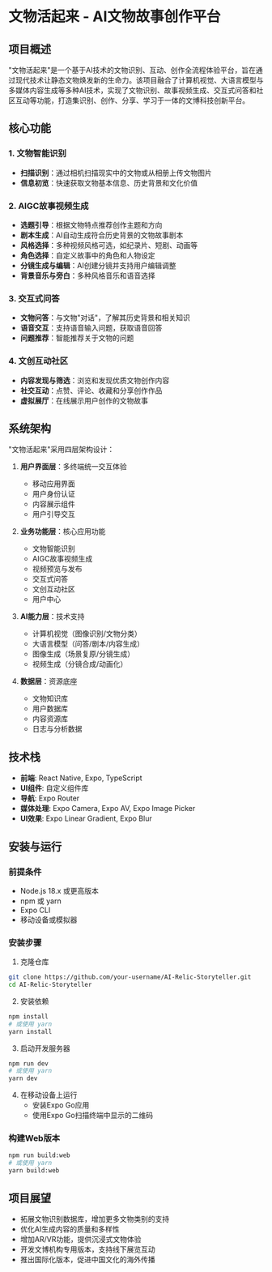 # 文物活起来 - AI文物故事创作平台


## 项目概述

"文物活起来"是一个基于AI技术的文物识别、互动、创作全流程体验平台，旨在通过现代技术让静态文物焕发新的生命力。该项目融合了计算机视觉、大语言模型与多媒体内容生成等多种AI技术，实现了文物识别、故事视频生成、交互式问答和社区互动等功能，打造集识别、创作、分享、学习于一体的文博科技创新平台。

## 核心功能

### 1. 文物智能识别

- **扫描识别**：通过相机扫描现实中的文物或从相册上传文物图片
- **信息初览**：快速获取文物基本信息、历史背景和文化价值

### 2. AIGC故事视频生成

- **选题引导**：根据文物特点推荐创作主题和方向
- **剧本生成**：AI自动生成符合历史背景的文物故事剧本
- **风格选择**：多种视频风格可选，如纪录片、短剧、动画等
- **角色选择**：自定义故事中的角色和人物设定
- **分镜生成与编辑**：AI创建分镜并支持用户编辑调整
- **背景音乐与旁白**：多种风格音乐和语音选择

### 3. 交互式问答

- **文物问答**：与文物"对话"，了解其历史背景和相关知识
- **语音交互**：支持语音输入问题，获取语音回答
- **问题推荐**：智能推荐关于文物的问题

### 4. 文创互动社区

- **内容发现与筛选**：浏览和发现优质文物创作内容
- **社交互动**：点赞、评论、收藏和分享创作作品
- **虚拟展厅**：在线展示用户创作的文物故事

## 系统架构

"文物活起来"采用四层架构设计：

1. **用户界面层**：多终端统一交互体验
   - 移动应用界面
   - 用户身份认证
   - 内容展示组件
   - 用户引导交互

2. **业务功能层**：核心应用功能
   - 文物智能识别
   - AIGC故事视频生成
   - 视频预览与发布
   - 交互式问答
   - 文创互动社区
   - 用户中心

3. **AI能力层**：技术支持
   - 计算机视觉（图像识别/文物分类）
   - 大语言模型（问答/剧本/内容生成）
   - 图像生成（场景复原/分镜生成）
   - 视频生成（分镜合成/动画化）

4. **数据层**：资源底座
   - 文物知识库
   - 用户数据库
   - 内容资源库
   - 日志与分析数据

## 技术栈

- **前端**: React Native, Expo, TypeScript
- **UI组件**: 自定义组件库
- **导航**: Expo Router
- **媒体处理**: Expo Camera, Expo AV, Expo Image Picker
- **UI效果**: Expo Linear Gradient, Expo Blur

## 安装与运行

### 前提条件

- Node.js 18.x 或更高版本
- npm 或 yarn
- Expo CLI
- 移动设备或模拟器

### 安装步骤

1. 克隆仓库
```bash
git clone https://github.com/your-username/AI-Relic-Storyteller.git
cd AI-Relic-Storyteller
```

2. 安装依赖
```bash
npm install
# 或使用 yarn
yarn install
```

3. 启动开发服务器
```bash
npm run dev
# 或使用 yarn
yarn dev
```

4. 在移动设备上运行
   - 安装Expo Go应用
   - 使用Expo Go扫描终端中显示的二维码

### 构建Web版本

```bash
npm run build:web
# 或使用 yarn
yarn build:web
```

## 项目展望

- 拓展文物识别数据库，增加更多文物类别的支持
- 优化AI生成内容的质量和多样性
- 增加AR/VR功能，提供沉浸式文物体验
- 开发文博机构专用版本，支持线下展览互动
- 推出国际化版本，促进中国文化的海外传播